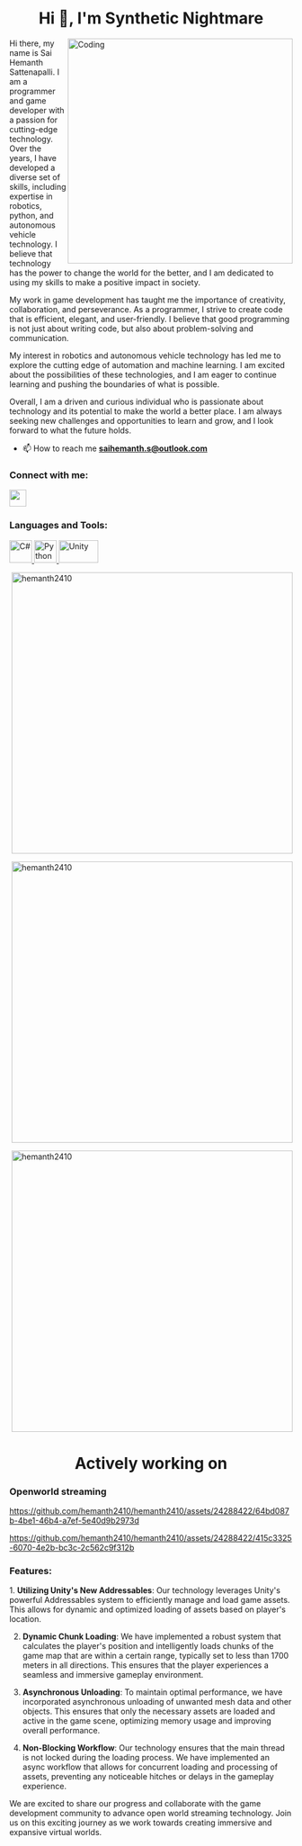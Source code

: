 <h1 align="center">Hi 👋, I'm Synthetic Nightmare</h1>

<img align="right" alt="Coding" width="400" src="https://i.giphy.com/media/d31wIu3HgY048MKs/giphy.webp">
<!--<img align="right" alt="Coding" width="400" style="border-radius:50%" src="https://scontent.fhyd2-1.fna.fbcdn.net/v/t1.6435-9/61700587_1374107669404720_7341415988786626560_n.jpg?_nc_cat=105&ccb=1-7&_nc_sid=09cbfe&_nc_ohc=yA8i0G-rT7IAX99tFia&_nc_ht=scontent.fhyd2-1.fna&oh=00_AfAYJRZyWU-yyOaDyABCQ9eJ544lwEoddhmVsbWUaEtMZg&oe=6432395C">-->
Hi there, my name is Sai Hemanth Sattenapalli. I am a programmer and game developer with a passion for cutting-edge technology. Over the years, I have developed a diverse set of skills, including expertise in robotics, python, and autonomous vehicle technology. I believe that technology has the power to change the world for the better, and I am dedicated to using my skills to make a positive impact in society.

My work in game development has taught me the importance of creativity, collaboration, and perseverance. As a programmer, I strive to create code that is efficient, elegant, and user-friendly. I believe that good programming is not just about writing code, but also about problem-solving and communication.

My interest in robotics and autonomous vehicle technology has led me to explore the cutting edge of automation and machine learning. I am excited about the possibilities of these technologies, and I am eager to continue learning and pushing the boundaries of what is possible.

Overall, I am a driven and curious individual who is passionate about technology and its potential to make the world a better place. I am always seeking new challenges and opportunities to learn and grow, and I look forward to what the future holds.

- 📫 How to reach me **saihemanth.s@outlook.com**

<h3 align="left">Connect with me:</h3>
<p align="left">
<a href="https://www.instagram.com/quiet._.2410/" target="blank"><img align="center" src="https://upload.wikimedia.org/wikipedia/commons/thumb/a/a5/Instagram_icon.png/2048px-Instagram_icon.png" height="30" width="30" /></a>
</p>

<h3 align="left">Languages and Tools:</h3>
<p align="left"> <a href="https://learn.microsoft.com/en-us/dotnet/csharp/" target="_blank"> <img src="https://upload.wikimedia.org/wikipedia/commons/thumb/0/0d/C_Sharp_wordmark.svg/1200px-C_Sharp_wordmark.svg.png" alt="C#" width="40" height="40"/> </a> <a href="https://www.python.org" target="_blank"> <img src="https://s3.dualstack.us-east-2.amazonaws.com/pythondotorg-assets/media/community/logos/python-logo-only.png" alt="Python" width="40" height="40"/> </a> <a href="https://www.unity.com" target="_blank"> <img src="https://logos-world.net/wp-content/uploads/2021/11/Unity-Emblem-700x394.png" alt="Unity" width="70" height="40"/> </a> </p>
<p>&nbsp;<img align="center" width="500" src="https://github-readme-stats.vercel.app/api?username=hemanth2410&show_icons=true&locale=en" alt="hemanth2410" /></p>
<p>&nbsp;<img align="center" width="500" src="https://github-readme-streak-stats.herokuapp.com/?user=hemanth2410" alt="hemanth2410" /></p>
<p>&nbsp;<img align="center" width="500" src="https://github-readme-stats.vercel.app/api/top-langs/?username=hemanth2410&layout=compact" alt="hemanth2410" /></p>

<h1 align="center">Actively working on</h1>
<h3 align="left">Openworld streaming</h3>


https://github.com/hemanth2410/hemanth2410/assets/24288422/64bd087b-4be1-46b4-a7ef-5e40d9b2973d


https://github.com/hemanth2410/hemanth2410/assets/24288422/415c3325-6070-4e2b-bc3c-2c562c9f312b


<h3>Features:</h3>
1. <b>Utilizing Unity's New Addressables</b>: Our technology leverages Unity's powerful Addressables system to efficiently manage and load game assets. This allows for dynamic and optimized loading of assets based on player's location.

2. <b>Dynamic Chunk Loading</b>: We have implemented a robust system that calculates the player's position and intelligently loads chunks of the game map that are within a certain range, typically set to less than 1700 meters in all directions. This ensures that the player experiences a seamless and immersive gameplay environment.

3. <b>Asynchronous Unloading</b>: To maintain optimal performance, we have incorporated asynchronous unloading of unwanted mesh data and other objects. This ensures that only the necessary assets are loaded and active in the game scene, optimizing memory usage and improving overall performance.

4. <b>Non-Blocking Workflow</b>: Our technology ensures that the main thread is not locked during the loading process. We have implemented an async workflow that allows for concurrent loading and processing of assets, preventing any noticeable hitches or delays in the gameplay experience.

We are excited to share our progress and collaborate with the game development community to advance open world streaming technology. Join us on this exciting journey as we work towards creating immersive and expansive virtual worlds.


<!--
**hemanth2410/hemanth2410** is a ✨ _special_ ✨ repository because its `README.md` (this file) appears on your GitHub profile.

Here are some ideas to get you started:

- 🔭 I’m currently working on ...
- 🌱 I’m currently learning ...
- 👯 I’m looking to collaborate on ...
- 🤔 I’m looking for help with ...
- 💬 Ask me about ...
- 📫 How to reach me: ...
- 😄 Pronouns: ...
- ⚡ Fun fact: ...
-->


